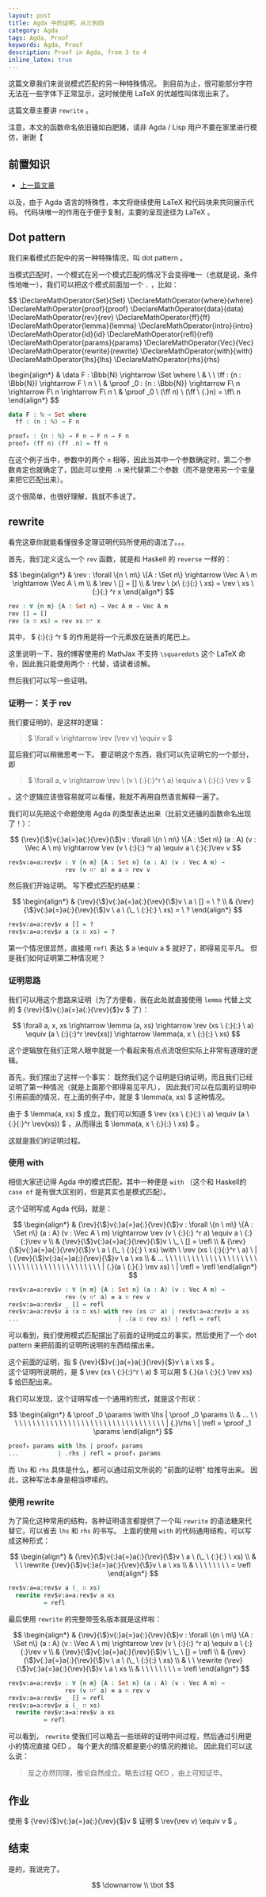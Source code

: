 ```yaml
---
layout: post
title: Agda 中的证明，从三到四
category: Agda
tags: Agda, Proof
keywords: Agda, Proof
description: Proof in Agda, from 3 to 4
inline_latex: true
---
```


这篇文章我们来说说模式匹配的另一种特殊情况。
到目前为止，很可能部分字符无法在一些字体下正常显示，这时候使用 LaTeX 的优越性叫体现出来了。

这篇文章主要讲 `rewrite` 。

注意，本文的函数命名依旧骚如白肥猪，请非 Agda / Lisp 用户不要在家里进行模仿，谢谢【

## 前置知识

+ [上一篇文章](../../../../2017/11/08/ProofInAgda4/)

以及，由于 Agda 语言的特殊性，本文将继续使用 LaTeX 和代码块来共同展示代码。
代码块唯一的作用在于便于复制，主要的呈现途径为 LaTeX 。

## Dot pattern

我们来看模式匹配中的另一种特殊情况，叫 dot pattern 。

当模式匹配时，一个模式在另一个模式匹配的情况下会变得唯一（也就是说，条件性地唯一），我们可以把这个模式前面加一个 `.` ，比如：

$$
\DeclareMathOperator{Set}{Set}
\DeclareMathOperator{where}{where}
\DeclareMathOperator{proof}{proof}
\DeclareMathOperator{data}{data}
\DeclareMathOperator{rev}{rev}
\DeclareMathOperator{ff}{ff}
\DeclareMathOperator{lemma}{lemma}
\DeclareMathOperator{intro}{intro}
\DeclareMathOperator{id}{id}
\DeclareMathOperator{refl}{refl}
\DeclareMathOperator{params}{params}
\DeclareMathOperator{Vec}{Vec}
\DeclareMathOperator{rewrite}{rewrite}
\DeclareMathOperator{with}{with}
\DeclareMathOperator{lhs}{lhs}
\DeclareMathOperator{rhs}{rhs}

\begin{align*}
& \data F : \Bbb{N} \rightarrow \Set \where \\
& \ \ \ff : (n : \Bbb{N}) \rightarrow F \ n \\
\\
& \proof _0 : \{n : \Bbb{N}\} \rightarrow F\ n \rightarrow F\ n \rightarrow F\ n \\
& \proof _0 \ (\ff n) \ (\ff \ {.}n) = \ff\ n
\end{align*}
$$

```agda
data F : ℕ → Set where
  ff : (n : ℕ) → F n

proof₀ : {n : ℕ} → F n → F n → F n
proof₀ (ff n) (ff .n) = ff n
```

在这个例子当中，参数中的两个 `n` 相等，因此当其中一个参数确定时，第二个参数肯定也就确定了，因此可以使用 `.n` 来代替第二个参数（而不是使用另一个变量来把它匹配出来）。

这个很简单，也很好理解，我就不多说了。

## rewrite

看完这章你就能看懂很多定理证明代码所使用的语法了。。。

首先，我们定义这么一个 `rev` 函数，就是和 Haskell 的 `reverse` 一样的：

$$
\begin{align*}
& \rev : \forall \{n \ m\} \{A : \Set n\} \rightarrow \Vec A \ m
         \rightarrow \Vec A \ m \\
& \rev \ [] = [] \\
& \rev \ (x\ {:}{:} \ xs) = \rev \ xs \ {:}{:} ^r x
\end{align*}
$$

```agda
rev : ∀ {n m} {A : Set n} → Vec A m → Vec A m
rev [] = []
rev (x ∷ xs) = rev xs ∷ʳ x
```

其中， $ {:}{:} ^r $ 的作用是将一个元素放在链表的尾巴上。

这里说明一下，我的博客使用的 MathJax 不支持 `\squaredots` 这个 LaTeX 命令，因此我只能使用两个 `:` 代替，请读者谅解。

然后我们可以写一些证明。

### 证明一：关于 rev

我们要证明的，是这样的逻辑：

> $ \forall v \rightarrow \rev (\rev v) \equiv v $

蓝后我们可以稍微思考一下。
要证明这个东西，我们可以先证明它的一个部分，即

> $ \forall a, v \rightarrow \rev \ (v \ {:}{:}^r \ a) \equiv a \ {:}{:} \rev v $

。这个逻辑应该很容易就可以看懂，我就不再用自然语言解释一遍了。

我们可以先把这个命题使用 Agda 的类型表达出来（比前文还骚的函数命名出现了！）：

$$
{\rev}{\$}v{:}a{=}a{:}{\rev}{\$}v : \forall \{n \ m\} \{A : \Set n\}
    (a : A) (v : \Vec A \ m) \rightarrow
    \rev (v \ {:}{:} ^r a) \equiv a \ {:}{:}\rev v
$$

```agda
rev$v:a=a:rev$v : ∀ {n m} {A : Set n} (a : A) (v : Vec A m) →
                rev (v ∷ʳ a) ≡ a ∷ rev v
```

然后我们开始证明。
写下模式匹配的结果：

$$
\begin{align*}
& {\rev}{\$}v{:}a{=}a{:}{\rev}{\$}v \ a \ [] = \ ? \\
& {\rev}{\$}v{:}a{=}a{:}{\rev}{\$}v \ a \ (\_ \ {:}{:} \ xs) = \ ?
\end{align*}
$$

```agda
rev$v:a=a:rev$v a [] = ?
rev$v:a=a:rev$v a (x ∷ xs) = ?
```

第一个情况很显然，直接用 `refl` 表达 $ a \equiv a $ 就好了，即得易见平凡。
但是我们如何证明第二种情况呢？

### 证明思路

我们可以用这个思路来证明（为了方便看，我在此处就直接使用 `lemma` 代替上文的 $ {\rev}{\$}v{:}a{=}a{:}{\rev}{\$}v $ 了）：

$$
\forall a, x, xs \rightarrow \lemma (a, xs) \rightarrow \rev (xs \ {:}{:} \ a) \equiv (a \ {:}{:}^r \rev(xs))
    \rightarrow \lemma(a, x \ {:}{:} \ xs)
$$

这个逻辑放在我们正常人眼中就是一个看起来有点点流氓但实际上非常有道理的逻辑。

首先，我们摆出了这样一个事实：
既然我们这个证明是归纳证明，而且我们已经证明了第一种情况（就是上面那个即得易见平凡），
因此我们可以在后面的证明中引用前面的情况，在上面的例子中，就是 $ \lemma(a, xs) $ 这种情况。

由于 $ \lemma(a, xs) $ 成立，我们可以知道 $ \rev (xs \ {:}{:} \ a) \equiv (a \ {:}{:}^r \rev(xs)) $ ，从而得出 $ \lemma(a, x \ {:}{:} \ xs) $ 。

这就是我们的证明过程。

### 使用 with

相信大家还记得 Agda 中的模式匹配，其中一种便是 `with` （这个和 Haskell的 `case of` 是有很大区别的，但是其实也是模式匹配）。

这个证明写成 Agda 代码，就是：

$$
\begin{align*}
& {\rev}{\$}v{:}a{=}a{:}{\rev}{\$}v : \forall \{n \ m\} \{A : \Set n\}
    (a : A) (v : \Vec A \ m) \rightarrow
    \rev (v \ {:}{:} ^r a) \equiv a \ {:}{:}\rev v \\
& {\rev}{\$}v{:}a{=}a{:}{\rev}{\$}v \ \_ \ [] = \refl \\
& {\rev}{\$}v{:}a{=}a{:}{\rev}{\$}v \ a \ (\_ \ {:}{:} \ xs) \with \ \rev (xs \ {:}{:}^r \ a) \ | \ {\rev}{\$}v{:}a{=}a{:}{\rev}{\$}v \ a \ xs \\
& ... \ \ \ \ \ \ \ \ \ \ \ \ \ \ \ \ \ \ \ \ \ \ \ \ \ \ \ \ \ \ \ \ \ \ \ \ \ \ \ \ \ \ | {.}(a \ {:}{:} \rev xs) \ | \refl = \refl
\end{align*}
$$

```agda
rev$v:a=a:rev$v : ∀ {n m} {A : Set n} (a : A) (v : Vec A m) →
                rev (v ∷ʳ a) ≡ a ∷ rev v
rev$v:a=a:rev$v _ [] = refl
rev$v:a=a:rev$v a (x ∷ xs) with rev (xs ∷ʳ a) | rev$v:a=a:rev$v a xs
...                            | .(a ∷ rev xs) | refl = refl
```

可以看到，我们使用模式匹配摆出了前面的证明成立的事实，然后使用了一个 dot pattern 来把前面的证明所说明的东西给摆出来。

这个前面的证明，指 $ {\rev}{\$}v{:}a{=}a{:}{\rev}{\$}v \ a \ xs $ 。<br/>
这个证明所说明的，是 $ \rev (xs \ {:}{:}^r \ a) $ 可以用 $ {.}(a \ {:}{:} \rev xs) $ 给匹配出来。

我们可以发现，这个证明写成一个通用的形式，就是这个形状：

$$
\begin{align*}
& \proof _0 \params \with \lhs | \proof _0 \params \\
& ... \  \ \ \ \ \ \ \ \ \ \ \ \ \ \ \ \ \ \  \ \ \ \ \ \ \ \ \ \ \ \ \ \ \ \ \ | {.}\rhs \ | \refl = \proof _1 \params
\end{align*}
$$

```agda
proof₀ params with lhs | proof₀ params
...           | .rhs | refl = proof₁ params
```

而 `lhs` 和 `rhs` 具体是什么，都可以通过前文所说的 "前面的证明" 给推导出来。
因此，这种写法本身是相当啰嗦的。

### 使用 rewrite

为了简化这种常用的结构，各种证明语言都提供了一个叫 `rewrite` 的语法糖来代替它，可以省去 `lhs` 和 `rhs` 的书写。
上面的使用 `with` 的代码通用结构，可以写成这种形式：

$$
\begin{align*}
& {\rev}{\$}v{:}a{=}a{:}{\rev}{\$}v \ a \ (\_ \ {:}{:} \ xs) \\
& \ \ \rewrite {\rev}{\$}v{:}a{=}a{:}{\rev}{\$}v \ a \ xs \\
& \ \ \ \ \ \ \ \ = \refl
\end{align*}
$$

```agda
rev$v:a=a:rev$v a (_ ∷ xs)
  rewrite rev$v:a=a:rev$v a xs
          = refl
```

最后使用 `rewrite` 的完整带签名版本就是这样啦：

$$
\begin{align*}
& {\rev}{\$}v{:}a{=}a{:}{\rev}{\$}v : \forall \{n \ m\} \{A : \Set n\}
    (a : A) (v : \Vec A \ m) \rightarrow
    \rev (v \ {:}{:} ^r a) \equiv a \ {:}{:}\rev v \\
& {\rev}{\$}v{:}a{=}a{:}{\rev}{\$}v \ \_ \ [] = \refl \\
& {\rev}{\$}v{:}a{=}a{:}{\rev}{\$}v \ a \ (\_ \ {:}{:} \ xs) \\
& \ \ \rewrite {\rev}{\$}v{:}a{=}a{:}{\rev}{\$}v \ a \ xs \\
& \ \ \ \ \ \ \ \ = \refl
\end{align*}
$$

```agda
rev$v:a=a:rev$v : ∀ {n m} {A : Set n} (a : A) (v : Vec A m) →
                rev (v ∷ʳ a) ≡ a ∷ rev v
rev$v:a=a:rev$v _ [] = refl
rev$v:a=a:rev$v a (_ ∷ xs)
  rewrite rev$v:a=a:rev$v a xs
          = refl
```

可以看到， `rewrite` 使我们可以略去一些琐碎的证明中间过程，然后通过引用更小的情况直接 QED 。
每个更大的情况都是更小的情况的推论。
因此我们可以这么说：

> 反之亦然同理，推论自然成立。略去过程 QED ，由上可知证毕。

## 作业

使用 $ {\rev}{\$}v{:}a{=}a{:}{\rev}{\$}v $ 证明 $ \rev(\rev v) \equiv v $ 。

## 结束

是的，我说完了。

$$
\downarrow \\
\bot
$$
